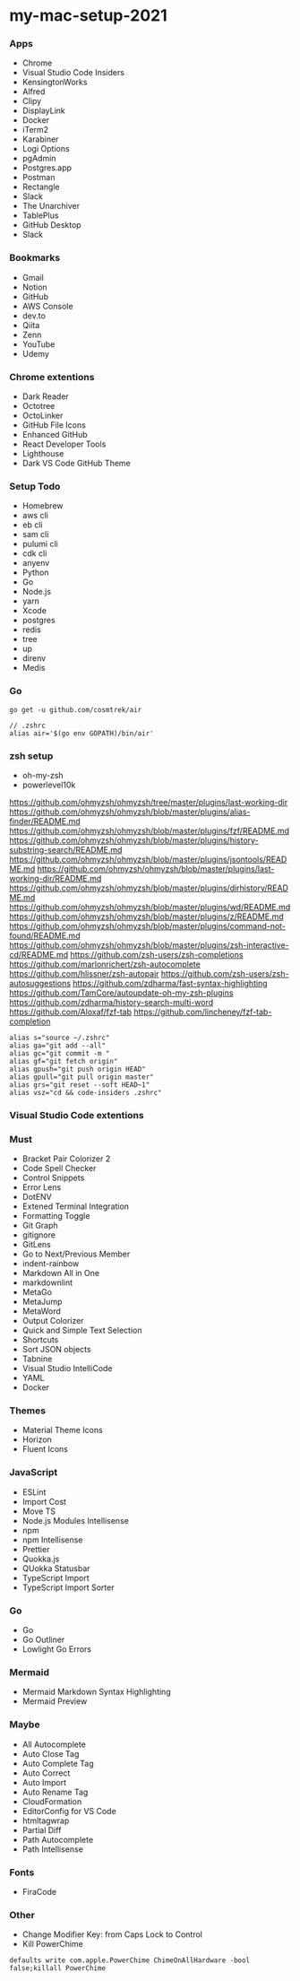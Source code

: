 # my-mac-setup-2021

### Apps
- Chrome
- Visual Studio Code Insiders
- KensingtonWorks
- Alfred
- Clipy
- DisplayLink
- Docker
- iTerm2
- Karabiner
- Logi Options
- pgAdmin
- Postgres.app
- Postman
- Rectangle
- Slack
- The Unarchiver
- TablePlus
- GitHub Desktop
- Slack

### Bookmarks
- Gmail
- Notion
- GitHub
- AWS Console 
- dev.to
- Qiita
- Zenn
- YouTube
- Udemy

### Chrome extentions
- Dark Reader
- Octotree
- OctoLinker
- GitHub File Icons
- Enhanced GitHub
- React Developer Tools
- Lighthouse
- Dark VS Code GitHub Theme

### Setup Todo
- Homebrew
- aws cli
- eb cli
- sam cli
- pulumi cli
- cdk cli
- anyenv
- Python
- Go
- Node.js
- yarn
- Xcode
- postgres
- redis
- tree
- up
- direnv
- Medis

### Go
```
go get -u github.com/cosmtrek/air

// .zshrc
alias air='$(go env GOPATH)/bin/air'
```

### zsh setup
- oh-my-zsh
- powerlevel10k

https://github.com/ohmyzsh/ohmyzsh/tree/master/plugins/last-working-dir
https://github.com/ohmyzsh/ohmyzsh/blob/master/plugins/alias-finder/README.md
https://github.com/ohmyzsh/ohmyzsh/blob/master/plugins/fzf/README.md
https://github.com/ohmyzsh/ohmyzsh/blob/master/plugins/history-substring-search/README.md
https://github.com/ohmyzsh/ohmyzsh/blob/master/plugins/jsontools/README.md
https://github.com/ohmyzsh/ohmyzsh/blob/master/plugins/last-working-dir/README.md
https://github.com/ohmyzsh/ohmyzsh/blob/master/plugins/dirhistory/README.md
https://github.com/ohmyzsh/ohmyzsh/blob/master/plugins/wd/README.md
https://github.com/ohmyzsh/ohmyzsh/blob/master/plugins/z/README.md
https://github.com/ohmyzsh/ohmyzsh/blob/master/plugins/command-not-found/README.md
https://github.com/ohmyzsh/ohmyzsh/blob/master/plugins/zsh-interactive-cd/README.md
https://github.com/zsh-users/zsh-completions
https://github.com/marlonrichert/zsh-autocomplete
https://github.com/hlissner/zsh-autopair
https://github.com/zsh-users/zsh-autosuggestions
https://github.com/zdharma/fast-syntax-highlighting
https://github.com/TamCore/autoupdate-oh-my-zsh-plugins
https://github.com/zdharma/history-search-multi-word
https://github.com/Aloxaf/fzf-tab
https://github.com/lincheney/fzf-tab-completion

```
alias s="source ~/.zshrc"
alias ga="git add --all"
alias gc="git commit -m "
alias gf="git fetch origin"
alias gpush="git push origin HEAD"
alias gpull="git pull origin master"
alias grs="git reset --soft HEAD~1"
alias vsz="cd && code-insiders .zshrc"
```

### Visual Studio Code extentions

### Must
- Bracket Pair Colorizer 2
- Code Spell Checker
- Control Snippets
- Error Lens
- DotENV
- Extened Terminal Integration
- Formatting Toggle
- Git Graph
- gitignore
- GitLens
- Go to Next/Previous Member
- indent-rainbow
- Markdown All in One
- markdownlint
- MetaGo
- MetaJump
- MetaWord
- Output Colorizer
- Quick and Simple Text Selection
- Shortcuts
- Sort JSON objects
- Tabnine
- Visual Studio IntelliCode
- YAML
- Docker

### Themes
- Material Theme Icons
- Horizon
- Fluent Icons

### JavaScript
- ESLint
- Import Cost
- Move TS
- Node.js Modules Intellisense
- npm
- npm Intellisense
- Prettier
- Quokka.js
- QUokka Statusbar
- TypeScript Import
- TypeScript Import Sorter

### Go
- Go
- Go Outliner
- Lowlight Go Errors

### Mermaid
- Mermaid Markdown Syntax Highlighting
- Mermaid Preview

### Maybe
- All Autocomplete
- Auto Close Tag
- Auto Complete Tag
- Auto Correct
- Auto Import
- Auto Rename Tag
- CloudFormation
- EditorConfig for VS Code
- htmltagwrap
- Partial Diff
- Path Autocomplete
- Path Intellisense

### Fonts
- FiraCode

### Other
- Change Modifier Key: from Caps Lock to Control
- Kill PowerChime
```
defaults write com.apple.PowerChime ChimeOnAllHardware -bool false;killall PowerChime
```
